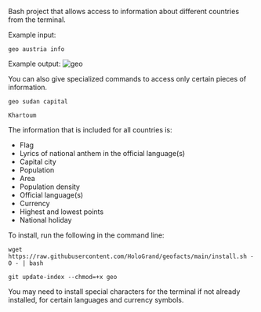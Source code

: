 Bash project that allows access to information about different countries from the terminal.

Example input:
```
geo austria info
```
Example output:
![geo](https://github.com/HoloGrand/geofacts/assets/144293669/aeac84f7-9bd7-4960-a7b0-16e7799d6759)

You can also give specialized commands to access only certain pieces of information.
```
geo sudan capital
```
```
Khartoum
```

The information that is included for all countries is:
* Flag
* Lyrics of national anthem in the official language(s)
* Capital city
* Population
* Area
* Population density
* Official language(s)
* Currency
* Highest and lowest points
* National holiday

To install, run the following in the command line:
```
wget https://raw.githubusercontent.com/HoloGrand/geofacts/main/install.sh -O - | bash
```
```
git update-index --chmod=+x geo

```

You may need to install special characters for the terminal if not already installed, for certain languages and currency symbols.
